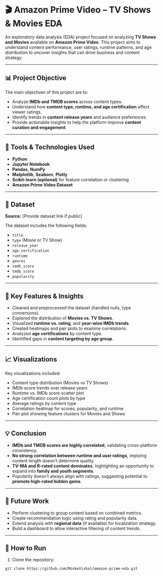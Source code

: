 # 🎬 Amazon Prime Video – TV Shows & Movies EDA

An exploratory data analysis (EDA) project focused on analyzing **TV Shows and Movies** available on **Amazon Prime Video**. This project aims to understand content performance, user ratings, runtime patterns, and age distribution to uncover insights that can drive business and content strategy.

---

## 📊 Project Objective

The main objectives of this project are to:

- Analyze **IMDb and TMDB scores** across content types.
- Understand how **content type, runtime, and age certification** affect viewer ratings.
- Identify trends in **content release years** and audience preferences.
- Provide actionable insights to help the platform improve **content curation and engagement**.

---

## 🧰 Tools & Technologies Used

- **Python**
- **Jupyter Notebook**
- **Pandas**, **NumPy**
- **Matplotlib**, **Seaborn**, **Plotly**
- **Scikit-learn (optional)** for feature correlation or clustering
- **Amazon Prime Video Dataset**

---

## 📂 Dataset

**Source:** [Provide dataset link if public]

The dataset includes the following fields:
- `title`
- `type` (Movie or TV Show)
- `release_year`
- `age_certification`
- `runtime`
- `genres`
- `imdb_score`
- `tmdb_score`
- `popularity`

---

## 📌 Key Features & Insights

- Cleaned and preprocessed the dataset (handled nulls, type conversions).
- Explored the distribution of **Movies vs. TV Shows**.
- Visualized **runtime vs. rating**, and **year-wise IMDb trends**.
- Created heatmaps and pair plots to examine correlations.
- Analyzed **age certifications** by content type.
- Identified gaps in **content targeting by age group**.

---

## 📈 Visualizations

Key visualizations included:
- Content type distribution (Movies vs TV Shows)
- IMDb score trends over release years
- Runtime vs. IMDb score scatter plot
- Age certification count plots by type
- Average ratings by content type
- Correlation heatmap for scores, popularity, and runtime
- Pair plot showing feature clusters for Movies and Shows

---

## 💡 Conclusion

- **IMDb and TMDB scores are highly correlated**, validating cross-platform consistency.
- **No strong correlation between runtime and user ratings**, implying content length doesn't determine quality.
- **TV-MA and R-rated content dominates**, highlighting an opportunity to expand into **family and youth segments**.
- Popularity doesn't always align with ratings, suggesting potential to **promote high-rated hidden gems**.

---

## 🚀 Future Work

- Perform clustering to group content based on combined metrics.
- Create recommendation logic using rating and popularity data.
- Extend analysis with **regional data** (if available) for localization strategy.
- Build a dashboard to allow interactive filtering of content trends.

---

## 📁 How to Run

1. Clone the repository:
```bash
git clone https://github.com/MinkeVishal/amazon-prime-eda.git
